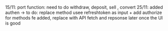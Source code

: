 15/11: port function: need to do withdraw, deposit, sell , convert 
25/11: added authen -> to do: replace method usee refreshtoken as input + add authorize for methods
      fe added, replace with API fetch and repsonse later once the UI is good
